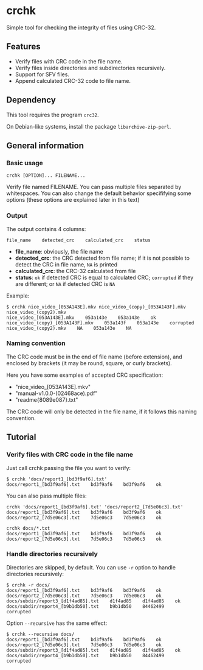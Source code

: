 # crchk

Simple tool for checking the integrity of files using CRC-32.

## Features

* Verify files with CRC code in the file name.
* Verify files inside directories and subdirectories recursively.
* Support for SFV files.
* Append calculated CRC-32 code to file name.

## Dependency

This tool requires the program `crc32`.

On Debian-like systems, install the package `libarchive-zip-perl`.

## General information

### Basic usage

```
crchk [OPTION]... FILENAME...
```

Verify file named FILENAME. You can pass multiple files separated by whitespaces.
You can also change the default behavior specififying some options (these options are explained later in this text)

### Output

The output contains 4 columns:

```file_name    detected_crc    calculated_crc    status```

* **file\_name**: obviously, the file name
* **detected\_crc**: the CRC detected from file name; if it is not possible to detect the CRC in file name, `NA` is printed
* **calculated\_crc**: the CRC-32 calculated from file
* **status**: `ok` if detected CRC is equal to calculated CRC; `corrupted` if they are different; or `NA` if detected CRC is `NA`

Example:

```
$ crchk nice_video_[053A143E].mkv nice_video_(copy)_[053A143F].mkv nice_video_(copy2).mkv
nice_video_[053A143E].mkv    053a143e    053a143e    ok
nice_video_(copy)_[053A143F].mkv    053a143f    053a143e    corrupted
nice_video_(copy2).mkv    NA    053a143e    NA
```

### Naming convention

The CRC code must be in the end of file name (before extension), and enclosed by brackets (it may be round, square, or curly brackets).

Here you have some examples of accepted CRC specification:

* "nice\_video\_[053A143E].mkv"
* "manual-v1.0.0-(02468ace).pdf"
* "readme{8089e087}.txt"

The CRC code will only be detected in the file name, if it follows this naming convention.


## Tutorial

### Verify files with CRC code in the file name

Just call crchk passing the file you want to verify:

```
$ crchk 'docs/report1_[bd3f9af6].txt'
docs/report1_[bd3f9af6].txt    bd3f9af6    bd3f9af6    ok
```

You can also pass multiple files:

```
crchk 'docs/report1_[bd3f9af6].txt' 'docs/report2_[7d5e06c3].txt'
docs/report1_[bd3f9af6].txt    bd3f9af6    bd3f9af6    ok
docs/report2_[7d5e06c3].txt    7d5e06c3    7d5e06c3    ok
```

```
crchk docs/*.txt
docs/report1_[bd3f9af6].txt    bd3f9af6    bd3f9af6    ok
docs/report2_[7d5e06c3].txt    7d5e06c3    7d5e06c3    ok
```

### Handle directories recursively

Directories are skipped, by default. You can use `-r` option to handle directories recursively:

```
$ crchk -r docs/
docs/report1_[bd3f9af6].txt    bd3f9af6    bd3f9af6    ok
docs/report2_[7d5e06c3].txt    7d5e06c3    7d5e06c3    ok
docs/subdir/report3_[d1f4ad85].txt    d1f4ad85    d1f4ad85    ok
docs/subdir/report4_[b9b1db50].txt    b9b1db50    84462499    corrupted
```

Option `--recursive` has the same effect:

```
$ crchk --recursive docs/
docs/report1_[bd3f9af6].txt    bd3f9af6    bd3f9af6    ok
docs/report2_[7d5e06c3].txt    7d5e06c3    7d5e06c3    ok
docs/subdir/report3_[d1f4ad85].txt    d1f4ad85    d1f4ad85    ok
docs/subdir/report4_[b9b1db50].txt    b9b1db50    84462499    corrupted
```

